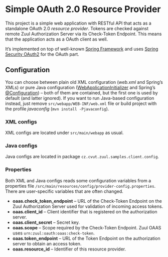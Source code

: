 Simple OAuth 2.0 Resource Provider
==================================

This project is a simple web application with RESTful API that acts as a standalone OAuth 2.0 _resource provider_. Tokens are checked against remote Zuul Authorization Server via its Check-Token Endpoint. This means that the application acts as a OAuth client as well.

It’s implemented on top of well-known [Spring Framework][spring-framework] and uses [Spring Security OAuth2][spring-security-oauth] for the OAuth part.


Configuration
-------------

You can choose between plain old XML configuration (_web.xml_ and Spring’s XMLs) or pure Java configuration ([WebApplicationInitializer][] and Spring’s [@Configuration][Configuration]) – both of them are contained, but the first one is used by default (and latter ignored). If you want to run Java-based configuration instead, just remove `src/webapp/WEB-INF/web.xml` file or build project with the profile _javaconfig_ (`mvn install -Pjavaconfig`).

### XML configs

XML configs are located under `src/main/webapp` as usual.

### Java configs

Java configs are located in package `cz.cvut.zuul.samples.client.config`.

### Properties

Both XML and Java configs reads some configuration variables from a properties file `/src/main/resources/config/provider-config.properties`. There are user-specific variables that are often changed.

* **oaas.check_token_endpoint** – URL of the Check-Token Endpoint on the Zuul Authorization Server used for validation of incoming access tokens.
* **oaas.client_id** – Client identifier that is registered on the authorization server.
* **oaas.client_secret** – Secret key.
* **oaas.scope** – Scope required by the Check-Token Endpoint. Zuul OAAS uses `urn:zuul:oauth:oaas:check-token`.
* **oaas.token_endpoint** – URL of the Token Endpoint on the authorization server to obtain an access token.
* **oaas.resource_id** – Identifier of this resource provider.


[spring-framework]: http://www.springsource.org/spring-framework
[spring-security-oauth]: http://www.springsource.org/spring-security-oauth
[WebApplicationInitializer]: http://docs.spring.io/spring/docs/3.2.x/javadoc-api/org/springframework/web/WebApplicationInitializer.html
[Configuration]: http://docs.spring.io/spring/docs/3.2.x/javadoc-api/org/springframework/context/annotation/Configuration.html
